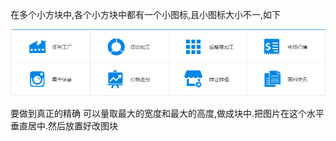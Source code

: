 在多个小方块中,各个小方块中都有一个小图标,且小图标大小不一,如下

![small-icon](img/small-icon.jpg)

要做到真正的精确 可以量取最大的宽度和最大的高度,做成块中.把图片在这个水平垂直居中.然后放置好改图块